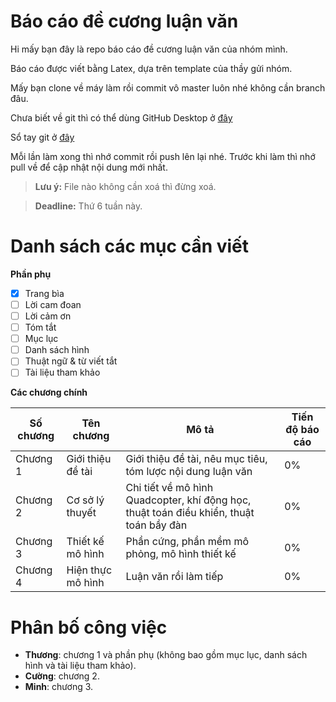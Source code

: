 # Báo cáo đề cương luận văn

Hi mấy bạn đây là repo báo cáo đề cương luận văn của nhóm mình. 

Báo cáo được viết bằng Latex, dựa trên template của thầy gửi nhóm.

Mấy bạn clone về máy làm rồi commit vô master luôn nhé không cần branch đâu.

Chưa biết về git thì có thể dùng GitHub Desktop ở [đây](https://desktop.github.com/)

Sổ tay git ở [đây](http://rogerdudler.github.io/git-guide/index.vi.html)

Mỗi lần làm xong thì nhớ commit rồi push lên lại nhé. Trước khi làm thì nhớ pull về để cập nhật nội dung mới nhất.

> **Lưu ý:** File nào không cần xoá thì đừng xoá.

> **Deadline:** Thứ 6 tuần này.

# Danh sách các mục cần viết

**Phần phụ**

 - [x] Trang bìa
 - [ ] Lời cam đoan
 - [ ] Lời cảm ơn
 - [ ] Tóm tắt
 - [ ] Mục lục
 - [ ] Danh sách hình
 - [ ] Thuật ngữ & từ viết tắt
 - [ ] Tài liệu tham khảo
 
**Các chương chính**

|Số chương |Tên chương       |Mô tả                                                                                  |Tiến độ báo cáo|
|----------|-----------------|---------------------------------------------------------------------------------------|---------------|
|Chương 1  |Giới thiệu đề tài|Giới thiệu đề tài, nêu mục tiêu, tóm lược nội dung luận văn                            |0%             |
|Chương 2  |Cơ sở lý thuyết  |Chi tiết về mô hình Quadcopter, khí động học, thuật toán điều khiển, thuật toán bầy đàn|0%             |
|Chương 3  |Thiết kế mô hình |Phần cứng, phần mềm mô phỏng, mô hình thiết kế                                         |0%             |
|Chương 4  |Hiện thực mô hình|Luận văn rồi làm tiếp                                                                  |0%             |


# Phân bố công việc

 - **Thương**: chương 1 và phần phụ (không bao gồm mục lục, danh sách hình và tài liệu tham khảo).
 - **Cường**: chương 2.
 - **Minh**: chương 3.
